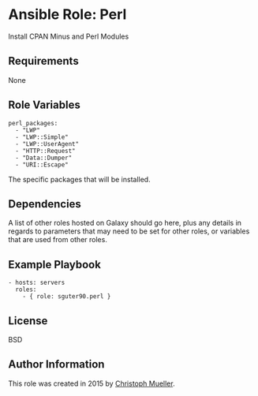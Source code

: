 Ansible Role: Perl
=========

Install CPAN Minus and Perl Modules

Requirements
------------

None

Role Variables
--------------

	perl_packages:
	  - "LWP"
	  - "LWP::Simple"
	  - "LWP::UserAgent"
	  - "HTTP::Request"
	  - "Data::Dumper"
	  - "URI::Escape"
      
The specific packages that will be installed.

Dependencies
------------

A list of other roles hosted on Galaxy should go here, plus any details in regards to parameters that may need to be set for other roles, or variables that are used from other roles.

Example Playbook
----------------

    - hosts: servers
      roles:
        - { role: sguter90.perl }

License
-------

BSD

Author Information
------------------

This role was created in 2015 by [Christoph Mueller](http://flying-lama.com/).